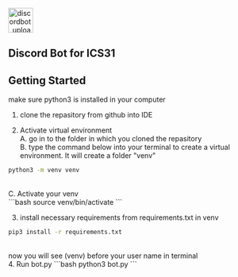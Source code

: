 <br/>
<img width="50" alt="discordbot_upload" src="https://raw.githubusercontent.com/CodingDingDong/discord_ics31/main/discord.png"> 

## **Discord Bot for ICS31**

## Getting Started
make sure python3 is installed in your computer

1. clone the repasitory from github into IDE

2. Activate virtual environment
    <br>
    A. go in to the folder in which you cloned the repasitory
    <br>
    B. type the command below into your terminal to create a virtual environment. It will create a folder "venv"
    <br>
```bash
python3 -m venv venv
```
<br>
    C. Activate your venv
<br>
```bash
source venv/bin/activate
```

3. install necessary requirements from requirements.txt in venv
```bash
pip3 install -r requirements.txt
```
<br>
now you will see (venv) before your user name in terminal
<br>
4. Run bot.py
```bash
python3 bot.py
```
<br/>


